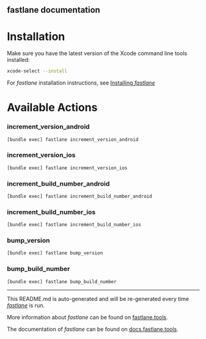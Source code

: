 ## fastlane documentation

# Installation

Make sure you have the latest version of the Xcode command line tools installed:

```sh
xcode-select --install
```

For _fastlane_ installation instructions, see [Installing _fastlane_](https://docs.fastlane.tools/#installing-fastlane)

# Available Actions

### increment_version_android

```sh
[bundle exec] fastlane increment_version_android
```

### increment_version_ios

```sh
[bundle exec] fastlane increment_version_ios
```

### increment_build_number_android

```sh
[bundle exec] fastlane increment_build_number_android
```

### increment_build_number_ios

```sh
[bundle exec] fastlane increment_build_number_ios
```

### bump_version

```sh
[bundle exec] fastlane bump_version
```

### bump_build_number

```sh
[bundle exec] fastlane bump_build_number
```

---

This README.md is auto-generated and will be re-generated every time [_fastlane_](https://fastlane.tools) is run.

More information about _fastlane_ can be found on [fastlane.tools](https://fastlane.tools).

The documentation of _fastlane_ can be found on [docs.fastlane.tools](https://docs.fastlane.tools).
